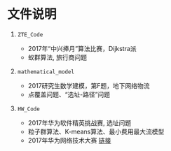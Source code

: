 # 文件说明

1. `ZTE_Code`
    - 2017年“中兴捧月”算法比赛，Dijkstra派
    - 蚁群算法, 旅行商问题

2. `mathematical_model`
    - 2017研究生数学建模，第F题，地下网络物流
    - 点覆盖问题、“选址-路径”问题

3. `HW_Code`
    - 2017年华为软件精英挑战赛, 选址问题
    - 粒子群算法、K-means算法、最小费用最大流模型
    - 2017年华为网络技术大赛 [链接](http://blog.csdn.net/wuzhimang/article/details/72861060)
